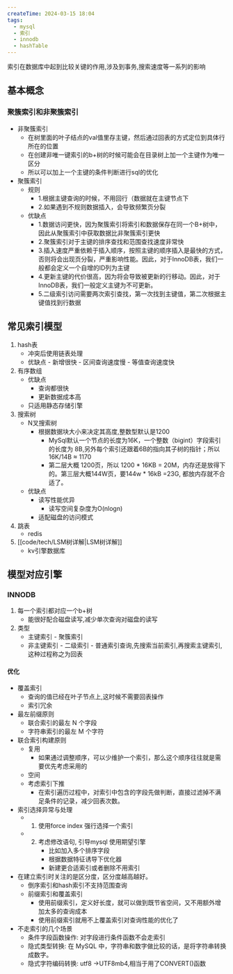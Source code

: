 ```yaml
---
createTime: 2024-03-15 18:04
tags:
  - mysql
  - 索引
  - innodb
  - hashTable
---
```

索引在数据库中起到比较关键的作用,涉及到事务,搜索速度等一系列的影响
## 基本概念

### 聚簇索引和非聚簇索引
- 非聚簇索引
	- 在树里面的叶子结点的val值里存主键，然后通过回表的方式定位到具体行所在的位置
	- 在创建非唯一键索引的b+树的时候可能会在目录树上加一个主键作为唯一区分
	- 所以可以加上一个主键的条件判断进行sql的优化
- 聚簇索引
	- 规则
		- 1.根据主键查询的时候，不用回行（数据就在主键节点下
		- 2.如果遇到不规则数据插入，会导致频繁页分裂
	- 优缺点
		- 1.数据访问更快，因为聚簇索引将索引和数据保存在同一个B+树中，因此从聚簇索引中获取数据比非聚簇索引更快
		- 2.聚簇索引对于主键的排序查找和范围查找速度非常快
		- 3.插入速度严重依赖于插入顺序，按照主键的顺序插入是最快的方式，否则将会出现页分裂，严重影响性能。因此，对于InnoDB表，我们一般都会定义一个自增的ID列为主键
		- 4.更新主键的代价很高，因为将会导致被更新的行移动。因此，对于InnoDB表，我们一般定义主键为不可更新。
		- 5.二级索引访问需要两次索引查找，第一次找到主键值，第二次根据主键值找到行数据
## 常见索引模型
1. hash表
	  - 冲突后使用链表处理
	  - 优缺点
			- 新增很快
			- 区间查询速度慢
			- 等值查询速度快
 2.  有序数组
	  - 优缺点
		- 查询都很快
		- 更新数据成本高
	  - 只适用静态存储引擎
 3. 搜索树
	  - N叉搜索树
		- 根据数据块大小来决定其高度,整数型默认是1200
			 - MySql默认一个节点的长度为16K，一个整数（bigint）字段索引的长度为 8B,另外每个索引还跟着6B的指向其子树的指针；所以16K/14B ≈ 1170
			 - 第二层大概 1200页，所以 1200 * 16KB = 20M，内存还是放得下的。第三层大概144W页，要144w * 16kB =23G, 都放内存就不合适了。
	  - 优缺点
		- 读写性能优异
			 - 读写空间复杂度为O(nlogn)
		- 适配磁盘的访问模式
4.  跳表
	- redis
5. [[code/tech/LSM树详解|LSM树详解]]
	- kv引擎数据库
## 模型对应引擎

### INNODB

 1. 每一个索引都对应一个b+树
	  - 能很好配合磁盘读写,减少单次查询对磁盘的读写
 2. 类型
	  - 主键索引
			- 聚簇索引
	  - 非主键索引
			- 二级索引
			- 普通索引查询,先搜索当前索引,再搜索主键索引,这种过程称之为回表
#### 优化
- 覆盖索引
	- 查询的值已经在叶子节点上,这时候不需要回表操作
	- 索引冗余
- 最左前缀原则
	- 联合索引的最左 N 个字段
	- 字符串索引的最左 M 个字符
- 联合索引构建原则
	- 复用
		 - 如果通过调整顺序，可以少维护一个索引，那么这个顺序往往就是需要优先考虑采用的
	- 空间
	- 考虑索引下推
		 - 在索引遍历过程中，对索引中包含的字段先做判断，直接过滤掉不满足条件的记录，减少回表次数。
- 索引选择异常与处理
	- 1. 使用force index 强行选择一个索引
	- 2. 考虑修改语句, 引导mysql 使用期望引擎
		 - 比如加入多个排序字段
		 - 根据数据特征诱导下优化器
		 - 新建更合适索引或者删除不用索引
- 在建立索引时关注的是区分度，区分度越高越好。
	- 倒序索引和hash索引不支持范围查询
	- 前缀索引和覆盖索引
		 - 使用前缀索引，定义好长度，就可以做到既节省空间，又不用额外增加太多的查询成本
		 - 使用前缀索引就用不上覆盖索引对查询性能的优化了
- 不走索引的几个场景		
	- 条件字段函数操作: 对字段进行条件函数不会走索引
	- 隐式类型转换:  在 MySQL 中，字符串和数字做比较的话，是将字符串转换成数字。
	- 隐式字符编码转换:  utf8 ->UTF8mb4,相当于用了CONVERT()函数
						
			 